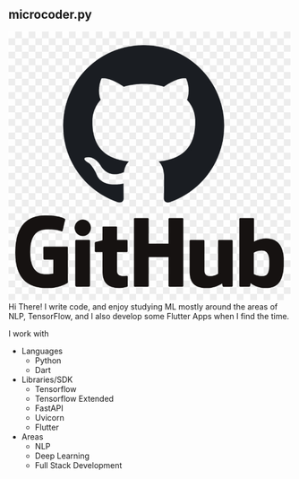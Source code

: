 ## microcoder.py
![Image](github_logo.png)
Hi There! I write code, and enjoy studying ML mostly around the areas of NLP, TensorFlow, and I also develop some Flutter Apps when I find the time. 

I work with

* Languages
  * Python
  * Dart
* Libraries/SDK
  * Tensorflow
  * Tensorflow Extended
  * FastAPI
  * Uvicorn
  * Flutter
* Areas
  * NLP
  * Deep Learning
  * Full Stack Development


